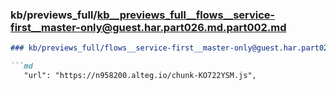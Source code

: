 ### kb/previews_full/kb__previews_full__flows__service-first__master-only@guest.har.part026.md.part002.md

```md
### kb/previews_full/flows__service-first__master-only@guest.har.part026.md (part 002)

```md
   "url": "https://n958200.alteg.io/chunk-KO722YSM.js",
          
```

```

```
